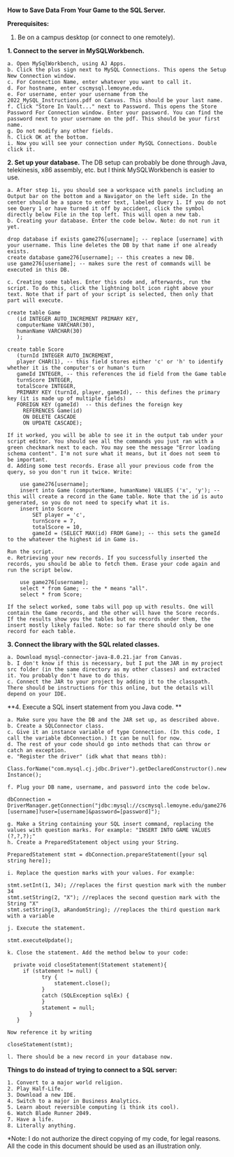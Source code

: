 **How to Save Data From Your Game to the SQL Server.**

**Prerequisites:**
  1. Be on a campus desktop (or connect to one remotely).

**1. Connect to the server in MySQLWorkbench.**

    a. Open MySqlWorkbench, using AJ Apps.  
    b. Click the plus sign next to MySQL Connections. This opens the Setup New Connection window.  
    c. For Connection Name, enter whatever you want to call it.  
    d. For hostname, enter cscmysql.lemoyne.edu.  
    e. For username, enter your username from the 2022_MySQL_Instructions.pdf on Canvas. This should be your last name.  
    f. Click "Store In Vault..." next to Password. This opens the Store Password For Connection window. Enter your password. You can find the password next to your username on the pdf. This should be your first name.  
    g. Do not modify any other fields.   
    h. Click OK at the bottom.  
    i. Now you will see your connection under MySQL Connections. Double click it.
  
**2. Set up your database.**
The DB setup can probably be done through Java, telekinesis, x86 assembly, etc. but I think MySQLWorkbench is easier to use.

    a. After step 1i, you should see a workspace with panels including an Output bar on the bottom and a Navigator on the left side. In the center should be a space to enter text, labeled Query 1. If you do not see Query 1 or have turned it off by accident, click the symbol directly below File in the top left. This will open a new tab.
    b. Creating your database. Enter the code below. Note: do not run it yet.
  ```
  drop database if exists game276[username]; -- replace [username] with your username. This line deletes the DB by that name if one already exists.
  create database game276[username]; -- this creates a new DB.
  use game276[username]; -- makes sure the rest of commands will be executed in this DB.
  ```  
    c. Creating some tables. Enter this code and, afterwards, run the script. To do this, click the lightning bolt icon right above your text. Note that if part of your script is selected, then only that part will execute.
 ```
 create table Game
    (id INTEGER AUTO_INCREMENT PRIMARY KEY,
    computerName VARCHAR(30),
    humanName VARCHAR(30)
    );
    
 create table Score
    (turnId INTEGER AUTO_INCREMENT,
    player CHAR(1), -- this field stores either 'c' or 'h' to identify whether it is the computer's or human's turn
    gameId INTEGER, -- this references the id field from the Game table
    turnScore INTEGER,
    totalScore INTEGER,
    PRIMARY KEY (turnId, player, gameId), -- this defines the primary key (it is made up of multiple fields)
    FOREIGN KEY (gameId)  -- this defines the foreign key 
      REFERENCES Game(id)
      ON DELETE CASCADE
      ON UPDATE CASCADE);
 
``` 
    If it worked, you will be able to see it in the output tab under your script editor. You should see all the commands you just ran with a green checkmark next to each. You may see the message "Error loading schema content". I'm not sure what it means, but it does not seem to be important. 
    d. Adding some test records. Erase all your previous code from the query, so you don't run it twice. Write:
```
    use game276[username];
    insert into Game (computerName, humanName) VALUES ('x', 'y'); -- this will create a record in the Game table. Note that the id is auto generated, so you do not need to specify what it is.
    insert into Score 
        SET player = 'c', 
        turnScore = 7,
        totalScore = 10,
        gameId = (SELECT MAX(id) FROM Game); -- this sets the gameId to the whatever the highest id in Game is.
```
    Run the script.
    e. Retrieving your new records. If you successfully inserted the records, you should be able to fetch them. Erase your code again and run the script below.
```
    use game276[username];
    select * from Game; -- the * means "all".
    select * from Score;
``` 
    If the select worked, some tabs will pop up with results. One will contain the Game records, and the other will have the Score records. If the results show you the tables but no records under them, the insert mostly likely failed. Note: so far there should only be one record for each table.

    
**3. Connect the library with the SQL related classes.** 

    a. Download mysql-connector-java-8.0.21.jar from Canvas.
    b. I don't know if this is necessary, but I put the JAR in my project src folder (in the same directory as my other classes) and extracted it. You probably don't have to do this.
    c. Connect the JAR to your project by adding it to the classpath. There should be instructions for this online, but the details will depend on your IDE.

**4. Execute a SQL insert statement from you Java code. **
    
    a. Make sure you have the DB and the JAR set up, as described above.
    b. Create a SQLConnector class.
    c. Give it an instance variable of type Connection. (In this code, I call the variable dbConnection.) It can be null for now.
    d. The rest of your code should go into methods that can throw or catch an exception. 
    e. "Register the driver" (idk what that means tbh):
```Class.forName("com.mysql.cj.jdbc.Driver").getDeclaredConstructor().newInstance();```

    f. Plug your DB name, username, and password into the code below. 
```dbConnection = DriverManager.getConnection("jdbc:mysql://cscmysql.lemoyne.edu/game276[username]?user=[username]&password=[password]");```

    g. Make a String containing your SQL insert command, replacing the values with question marks. For example: "INSERT INTO GAME VALUES (?,?,?);"
    h. Create a PreparedStatement object using your String. 
```PreparedStatement stmt = dbConnection.prepareStatement([your sql string here]);```

    i. Replace the question marks with your values. For example:
```
stmt.setInt(1, 34); //replaces the first question mark with the number 34
stmt.setString(2, "X"); //replaces the second question mark with the String "X"
stmt.setString(3, aRandomString); //replaces the third question mark with a variable
```
    j. Execute the statement. 
   ```stmt.executeUpdate();```
   
    k. Close the statement. Add the method below to your code:
 ```
   private void closeStatement(Statement statement){
      if (statement != null) {
			try {
				statement.close();
			}
			catch (SQLException sqlEx) {
			}
			statement = null;
		}
    }
```
    Now reference it by writing
```closeStatement(stmt);``` 
   
    l. There should be a new record in your database now. 
    
**Things to do instead of trying to connect to a SQL server:**

    1. Convert to a major world religion.
    2. Play Half-Life.
    3. Download a new IDE. 
    4. Switch to a major in Business Analytics.
    5. Learn about reversible computing (i think its cool).
    6. Watch Blade Runner 2049. 
    7. Have a life.
    8. Literally anything.
    
*Note: I do not authorize the direct copying of my code, for legal reasons. All the code in this document should be used as an illustration only. 

